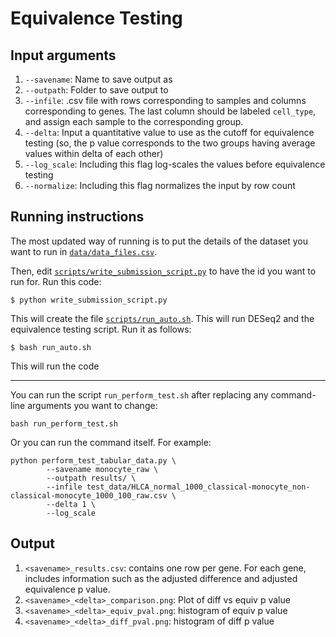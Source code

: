 # Equivalence Testing

## Input arguments

1. `--savename`: Name to save output as
1. `--outpath`: Folder to save output to
1. `--infile`: .csv file with rows corresponding to samples and columns corresponding to genes. The last column should be labeled `cell_type`, and assign each sample to the corresponding group. 
1. `--delta`: Input a quantitative value to use as the cutoff for equivalence testing (so, the p value corresponds to the two groups having average values within delta of each other)
1. `--log_scale`: Including this flag log-scales the values before equivalence testing
1. `--normalize`: Including this flag normalizes the input by row count

## Running instructions

The most updated way of running is to put the details of the dataset you want to run in [`data/data_files.csv`](https://github.com/juliaolivieri/equivalence_testing/blob/main/data/data_files.csv).

Then, edit [`scripts/write_submission_script.py`](https://github.com/juliaolivieri/equivalence_testing/blob/main/scripts/write_submission_script.py) to have the id you want to run for. Run this code:

`$ python write_submission_script.py`

This will create the file [`scripts/run_auto.sh`](https://github.com/juliaolivieri/equivalence_testing/blob/main/scripts/run_auto.sh). This will run DESeq2 and the equivalence testing script. Run it as follows:

`$ bash run_auto.sh`

This will run the code

---------------------------------------------

You can run the script `run_perform_test.sh` after replacing any command-line arguments you want to change:

```
bash run_perform_test.sh
```

Or you can run the command itself. For example:

```
python perform_test_tabular_data.py \
        --savename monocyte_raw \
        --outpath results/ \
        --infile test_data/HLCA_normal_1000_classical-monocyte_non-classical-monocyte_1000_100_raw.csv \
        --delta 1 \
        --log_scale

```



## Output

1. `<savename>_results.csv`: contains one row per gene. For each gene, includes information such as the adjusted difference and adjusted equivalence p value.
1. `<savename>_<delta>_comparison.png`: Plot of diff vs equiv p value
1. `<savename>_<delta>_equiv_pval.png`: histogram of equiv p value
1. `<savename>_<delta>_diff_pval.png`: histogram of diff p value




